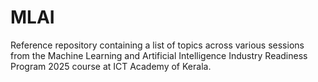 # MLAI
Reference repository containing a list of topics across various sessions from the Machine Learning and Artificial Intelligence Industry Readiness Program 2025 course at ICT Academy of Kerala.
